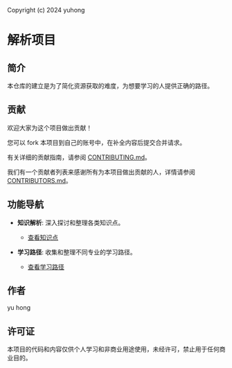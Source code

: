 Copyright (c) 2024 yuhong

# 解析项目

## 简介
本仓库的建立是为了简化资源获取的难度，为想要学习的人提供正确的路径。

## 贡献
欢迎大家为这个项目做出贡献！

您可以 fork 本项目到自己的账号中，在补全内容后提交合并请求。

有关详细的贡献指南，请参阅 [CONTRIBUTING.md](CONTRIBUTING.md)。

我们有一个贡献者列表来感谢所有为本项目做出贡献的人，详情请参阅 [CONTRIBUTORS.md](CONTRIBUTORS.md)。

## 功能导航

*   **知识解析**: 深入探讨和整理各类知识点。
    *   [查看知识点](KnowledgeParsing/knowledge_points.md)

*   **学习路径**: 收集和整理不同专业的学习路径。
    *   [查看学习路径](LearningPaths/major_learning_paths.md)


## 作者
yu hong

## 许可证
本项目的代码和内容仅供个人学习和非商业用途使用，未经许可，禁止用于任何商业目的。
